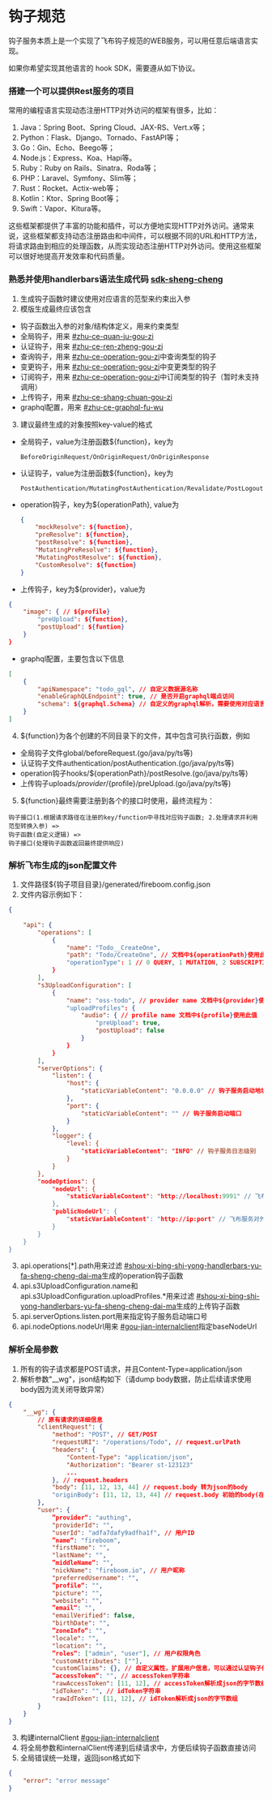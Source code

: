 # 钩子规范

钩子服务本质上是一个实现了飞布钩子规范的WEB服务，可以用任意后端语言实现。

如果你希望实现其他语言的 hook SDK，需要遵从如下协议。

### 搭建一个可以提供Rest服务的项目

常用的编程语言实现动态注册HTTP对外访问的框架有很多，比如：

1. Java：Spring Boot、Spring Cloud、JAX-RS、Vert.x等；
2. Python：Flask、Django、Tornado、FastAPI等；
3. Go：Gin、Echo、Beego等；
4. Node.js：Express、Koa、Hapi等。
5. Ruby：Ruby on Rails、Sinatra、Roda等；
6. PHP：Laravel、Symfony、Slim等；
7. Rust：Rocket、Actix-web等；
8. Kotlin：Ktor、Spring Boot等；
9. Swift：Vapor、Kitura等。

这些框架都提供了丰富的功能和插件，可以方便地实现HTTP对外访问。通常来说，这些框架都支持动态注册路由和中间件，可以根据不同的URL和HTTP方法，将请求路由到相应的处理函数，从而实现动态注册HTTP对外访问。使用这些框架可以很好地提高开发效率和代码质量。

### 熟悉并使用handlerbars语法生成代码 [sdk-sheng-cheng](../../shi-yong-bu-shu-shang-xian/sdk-sheng-cheng/ "mention")

1. 生成钩子函数时建议使用对应语言的范型来约束出入参
2. 模版生成最终应该包含

* 钩子函数出入参的对象/结构体定义，用来约束类型
* 全局钩子，用来 [#zhu-ce-quan-ju-gou-zi](./#zhu-ce-quan-ju-gou-zi "mention")
* 认证钩子，用来 [#zhu-ce-ren-zheng-gou-zi](./#zhu-ce-ren-zheng-gou-zi "mention")
* 查询钩子，用来 [#zhu-ce-operation-gou-zi](./#zhu-ce-operation-gou-zi "mention")中查询类型的钩子
* 变更钩子，用来 [#zhu-ce-operation-gou-zi](./#zhu-ce-operation-gou-zi "mention")中变更类型的钩子
* 订阅钩子，用来 [#zhu-ce-operation-gou-zi](./#zhu-ce-operation-gou-zi "mention")中订阅类型的钩子（暂时未支持调用）
* 上传钩子，用来 [#zhu-ce-shang-chuan-gou-zi](./#zhu-ce-shang-chuan-gou-zi "mention")
* graphql配置，用来 [#zhu-ce-graphql-fu-wu](./#zhu-ce-graphql-fu-wu "mention")

3. 建议最终生成的对象按照key-value的格式

*   全局钩子，value为注册函数${function}，key为

    ```
    BeforeOriginRequest/OnOriginRequest/OnOriginResponse
    ```
*   认证钩子，value为注册函数${function}，key为

    ```
    PostAuthentication/MutatingPostAuthentication/Revalidate/PostLogout
    ```
*   operation钩子，key为${operationPath}, value为

    ```json
    {
        "mockResolve": ${function},
        "preResolve": ${function},
        "postResolve": ${function},
        "MutatingPreResolve": ${function},
        "MutatingPostResolve": ${function},
        "CustomResolve": ${function}
    }
    ```
* 上传钩子，key为${provider}，value为

```json
{
    "image": { // ${profile}
        "preUpload": ${function},
        "postUpload": ${funtion}
    }
}
```

* graphql配置，主要包含以下信息

```json
[
    {
        "apiNamespace": "todo_gql", // 自定义数据源名称
        "enableGraphQLEndpoint": true, // 是否开启graphql端点访问
        "schema": ${graphql.Schema} // 自定义的graphql解析，需要使用对应语言的sdk
    }
]
```

4. ${function}为各个创建的不同目录下的文件，其中包含可执行函数，例如

* 全局钩子文件global/beforeRequest.(go/java/py/ts等)
* 认证钩子文件authentication/postAuthentication.(go/java/py/ts等)
* operation钩子hooks/${operationPath}/postResolve.(go/java/py/ts等)
* 上传钩子uploads/${provider}/${profile}/preUpload.(go/java/py/ts等)

5. ${function}最终需要注册到各个的接口时使用，最终流程为：

```
钩子接口(1.根据请求路径在注册的key/function中寻找对应钩子函数; 2.处理请求并利用范型转换入参) => 
钩子函数(自定义逻辑) => 
钩子接口(处理钩子函数返回最终提供响应)
```

### 解析飞布生成的json配置文件

1. 文件路径${钩子项目目录}/generated/fireboom.config.json
2. 文件内容示例如下：

```json
{
    
    "api": {
        "operations": [
            {
                "name": "Todo__CreateOne", 
                "path": "Todo/CreateOne", // 文档中${operationPath}使用此值
                "operationType": 1 // 0 QUERY, 1 MUTATION, 2 SUBSCRIPTION
            }
        ],
        "s3UploadConfiguration": [
            {
                "name": "oss-todo", // provider name 文档中${provider}使用此值
                "uploadProfiles": {
                    "audio": { // profile name 文档中${profile}使用此值 
                        "preUpload": true,
                        "postUpload": false
                    }
                }
            }
        ],
        "serverOptions": {
            "listen": {
                "host": {
                    "staticVariableContent": "0.0.0.0" // 钩子服务启动地址
                },
                "port": {
                    "staticVariableContent": "" // 钩子服务启动端口
                }
            },
            "logger": {
                "level: {
                    "staticVariableContent": "INFO" // 钩子服务日志级别
                }
            }
        },
        "nodeOptions": {
            "nodeUrl": {
                "staticVariableContent": "http://localhost:9991" // 飞布服务内网访问地址
            },
            "publicNodeUrl": {
                "staticVariableContent": "http://ip:port" // 飞布服务对外访问地址
            }
        }
    }
}
```

3. api.operations\[\*].path用来过滤 [#shou-xi-bing-shi-yong-handlerbars-yu-fa-sheng-cheng-dai-ma](./#shou-xi-bing-shi-yong-handlerbars-yu-fa-sheng-cheng-dai-ma "mention")生成的operation钩子函数
4. api.s3UploadConfiguration.name和api.s3UploadConfiguration.uploadProfiles.\*用来过滤 [#shou-xi-bing-shi-yong-handlerbars-yu-fa-sheng-cheng-dai-ma](./#shou-xi-bing-shi-yong-handlerbars-yu-fa-sheng-cheng-dai-ma "mention")生成的上传钩子函数
5. api.serverOptions.listen.port用来指定钩子服务启动端口号
6. api.nodeOptions.nodeUrl用来 [#gou-jian-internalclient](./#gou-jian-internalclient "mention")指定baseNodeUrl

### 解析全局参数

1. 所有的钩子请求都是POST请求，并且Content-Type=application/json
2. 解析参数"\_\_wg"，json结构如下（请dump body数据，防止后续请求使用body因为流关闭导致异常）

```json
{
    "__wg": {
        // 原有请求的详细信息
        "clientRequest": {
            "method": "POST", // GET/POST
            "requestURI": "/operations/Todo", // request.urlPath
            "headers": {
                "Content-Type": "application/json",
                "Authorization": "Bearer st-123123"
                ...
            }, // request.headers
            "body": [11, 12, 13, 44] // request.body 转为json的body
            "originBody": [11, 12, 13, 44] // request.body 初始的body(在beforeRequest中使用)
        },
        "user": {
            ”provider“: "authing",
            "providerId": "",
            "userId": "adfa7dafy9adfha1f", // 用户ID
            ”name“: "fireboom",
            "firstName": "",
            "lastName": "",
            ”middleName“: "",
            "nickName": "fireboom.io", // 用户昵称
            "preferredUsername": "",
            ”profile“: "",
            "picture": "",
            "website": "",
            ”email“: "",
            "emailVerified": false,
            "birthDate": "",
            ”zoneInfo“: "",
            "locale": "",
            "location": "",
            ”roles“: ["admin", "user"], // 用户权限角色
            "customAttributes": [""],
            "customClaims": {}, // 自定义属性，扩展用户信息，可以通过认证钩子修改
            ”accessToken“: "", // accessToken字符串
            "rawAccessToken": [11, 12], // accessToken解析成json的字节数组
            "idToken": "", // idToken字符串
            "rawIdToken": [11, 12], // idToken解析成json的字节数组
        }
    }
}
```

3. 构建internalClient [#gou-jian-internalclient](./#gou-jian-internalclient "mention")
4. 将全局参数和internalClient传递到后续请求中，方便后续钩子函数直接访问
5. 全局错误统一处理，返回json格式如下

```json
{
    "error": "error message"
}
```


